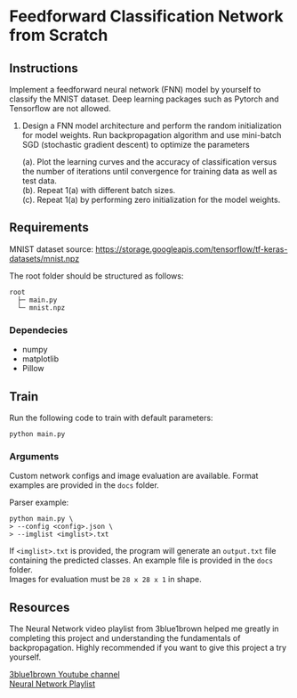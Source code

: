 # Feedforward Classification Network from Scratch
## Instructions
Implement a feedforward neural network (FNN) model by yourself to classify the MNIST dataset. Deep learning packages such as Pytorch and Tensorflow are not allowed.

1. Design a FNN model architecture and perform the random initialization for model weights. Run backpropagation algorithm and use mini-batch SGD (stochastic gradient descent) to optimize the parameters

    (a). Plot the learning curves and the accuracy of classification versus the number of iterations until convergence for training data as well as test data.  
    (b). Repeat 1(a) with different batch sizes.  
    (c). Repeat 1(a) by performing zero initialization for the model weights.  

## Requirements
MNIST dataset source: https://storage.googleapis.com/tensorflow/tf-keras-datasets/mnist.npz 

The root folder should be structured as follows:
```
root
  ├─ main.py
  └─ mnist.npz
```
### Dependecies
* numpy  
* matplotlib  
* Pillow

## Train
Run the following code to train with default parameters:  
```
python main.py
```

### Arguments
Custom network configs and image evaluation are available. Format examples are provided in the `docs` folder.

Parser example:
```
python main.py \
> --config <config>.json \
> --imglist <imglist>.txt
```

If `<imglist>.txt` is provided, the program will generate an `output.txt` file containing the predicted classes. An example file is provided in the `docs` folder.  
Images for evaluation must be `28 x 28 x 1` in shape.

## Resources
The Neural Network video playlist from 3blue1brown helped me greatly in completing this project and understanding the fundamentals of backpropagation. Highly recommended if you want to give this project a try yourself.

[3blue1brown Youtube channel](https://www.youtube.com/channel/UCYO_jab_esuFRV4b17AJtAw)  
[Neural Network Playlist](https://www.youtube.com/watch?v=aircAruvnKk&list=PLZHQObOWTQDNU6R1_67000Dx_ZCJB-3pi)  